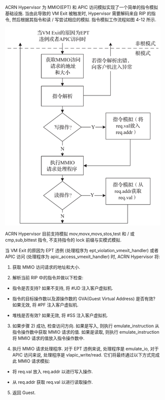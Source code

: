 
ACRN Hypervisor 为 MMIO(EPT) 和 APIC 访问模拟实现了一个简单的指令模拟基础设施. 当由此导致的 VM Exit 被触发时, Hypervisor 需要解码来自 RIP 的指令, 然后根据其指令和读 / 写尝试相应的模拟. 指令模拟工作流程如图 4-12 所示.

![2024-10-23-12-35-16.png](./images/2024-10-23-12-35-16.png)

ACRN Hypervisor 目前支持模拟 mov,movx,movs,stos,test 和 / 或 cmp,sub,bittest 指令, 不支持指令的 lock 前缀与实模式模拟.

当 VM Exit 的原因为 EPT 违例 (处理程序为 ept_violation_vmexit_handler) 或者 APIC 访问 (处理程序为 apic_access_vmexit_handler) 时, ACRN Hypervisor 将:

1) 获取 MMIO 访问请求的地址和大小.

2) 解析当前 RIP 中的指令并做以下检查:

* 指令是否支持? 如果不支持, 将 #UD 注入客户虚拟机.

* 指令的目标操作数以及源操作数的 GVA(Guest Virtual Address) 是否有效? 如果无效, 将 #PF 注入客户虚拟机.

* 堆栈是否有效? 如果无效, 将 #SS 注入客户虚拟机.

3) 如果步骤 2) 成功, 检查访问方向. 如果是写入, 则执行 emulate_instruction 从指令操作数中获取 MMIO 请求的值. 如果是读取, 则执行 emulate_instruction 将 MMIO 请求的值放入指令操作数中.

4) 执行 MMIO 请求处理程序. 对于 EPT 违例来说, 处理程序是 emulate_io, 对于 APIC 访问来说, 处理程序是 vlapic_write/read. 它们将最终通过以下方式完成此 MMIO 请求模拟:

* 将 req.val 放入 req.addr 以进行写入操作.

* 从 req.addr 获取 req.val 以进行读取操作.

5) 返回 Guest.